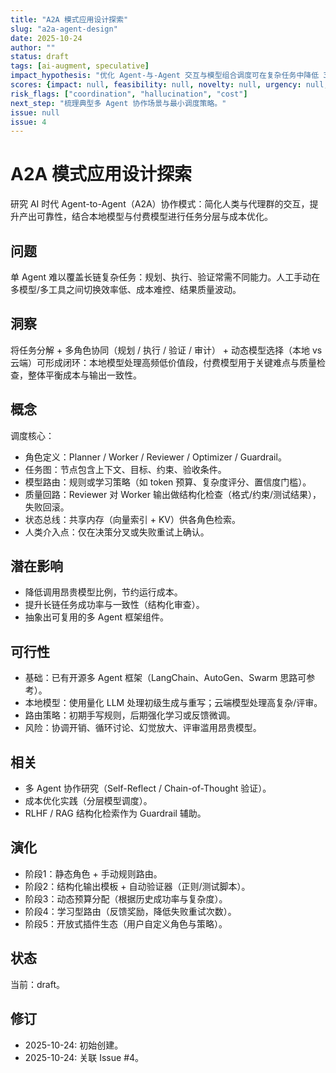 ```yaml
---
title: "A2A 模式应用设计探索"
slug: "a2a-agent-design"
date: 2025-10-24
author: ""
status: draft
tags: [ai-augment, speculative]
impact_hypothesis: "优化 Agent-与-Agent 交互与模型组合调度可在复杂任务中降低 30%+ 成本并提升结果一致性。"
scores: {impact: null, feasibility: null, novelty: null, urgency: null, alignment: null}
risk_flags: ["coordination", "hallucination", "cost"]
next_step: "梳理典型多 Agent 协作场景与最小调度策略。"
issue: null
issue: 4
---
```


# A2A 模式应用设计探索
研究 AI 时代 Agent-to-Agent（A2A）协作模式：简化人类与代理群的交互，提升产出可靠性，结合本地模型与付费模型进行任务分层与成本优化。

## 问题
单 Agent 难以覆盖长链复杂任务：规划、执行、验证常需不同能力。人工手动在多模型/多工具之间切换效率低、成本难控、结果质量波动。

## 洞察
将任务分解 + 多角色协同（规划 / 执行 / 验证 / 审计） + 动态模型选择（本地 vs 云端）可形成闭环：本地模型处理高频低价值段，付费模型用于关键难点与质量检查，整体平衡成本与输出一致性。

## 概念
调度核心：
- 角色定义：Planner / Worker / Reviewer / Optimizer / Guardrail。
- 任务图：节点包含上下文、目标、约束、验收条件。
- 模型路由：规则或学习策略（如 token 预算、复杂度评分、置信度门槛）。
- 质量回路：Reviewer 对 Worker 输出做结构化检查（格式/约束/测试结果），失败回滚。
- 状态总线：共享内存（向量索引 + KV）供各角色检索。
- 人类介入点：仅在决策分叉或失败重试上确认。

## 潜在影响
- 降低调用昂贵模型比例，节约运行成本。
- 提升长链任务成功率与一致性（结构化审查）。
- 抽象出可复用的多 Agent 框架组件。

## 可行性
- 基础：已有开源多 Agent 框架（LangChain、AutoGen、Swarm 思路可参考）。
- 本地模型：使用量化 LLM 处理初级生成与重写；云端模型处理高复杂/评审。
- 路由策略：初期手写规则，后期强化学习或反馈微调。
- 风险：协调开销、循环讨论、幻觉放大、评审滥用昂贵模型。

## 相关
- 多 Agent 协作研究（Self-Reflect / Chain-of-Thought 验证）。
- 成本优化实践（分层模型调度）。
- RLHF / RAG 结构化检索作为 Guardrail 辅助。

## 演化
- 阶段1：静态角色 + 手动规则路由。
- 阶段2：结构化输出模板 + 自动验证器（正则/测试脚本）。
- 阶段3：动态预算分配（根据历史成功率与复杂度）。
- 阶段4：学习型路由（反馈奖励，降低失败重试次数）。
- 阶段5：开放式插件生态（用户自定义角色与策略）。

## 状态
当前：draft。

## 修订
- 2025-10-24: 初始创建。
- 2025-10-24: 关联 Issue #4。
